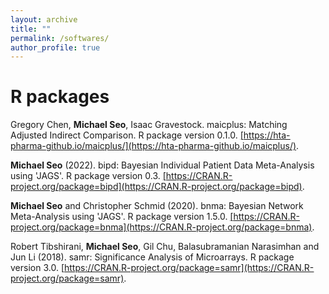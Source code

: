 ```yaml
---
layout: archive
title: ""
permalink: /softwares/
author_profile: true
---
```


# R packages

Gregory Chen, **Michael Seo**, Isaac Gravestock. maicplus: Matching Adjusted Indirect Comparison. R package version 0.1.0. <ins>[https://hta-pharma-github.io/maicplus/](https://hta-pharma-github.io/maicplus/)</ins>.

**Michael Seo** (2022). bipd: Bayesian Individual Patient Data Meta-Analysis using 'JAGS'.
R package version 0.3. <ins>[https://CRAN.R-project.org/package=bipd](https://CRAN.R-project.org/package=bipd)</ins>.

**Michael Seo** and Christopher Schmid (2020). bnma: Bayesian Network Meta-Analysis using 'JAGS'.
R package version 1.5.0. <ins>[https://CRAN.R-project.org/package=bnma](https://CRAN.R-project.org/package=bnma)</ins>.

Robert Tibshirani, **Michael Seo**, Gil Chu, Balasubramanian Narasimhan and Jun Li (2018). samr: Significance Analysis of Microarrays.
R package version 3.0. <ins>[https://CRAN.R-project.org/package=samr](https://CRAN.R-project.org/package=samr)</ins>.